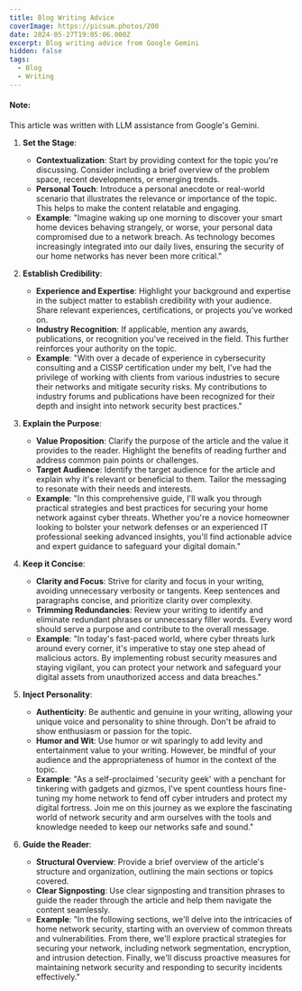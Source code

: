 ```yaml
---
title: Blog Writing Advice
coverImage: https://picsum.photos/200
date: 2024-05-27T19:05:06.000Z
excerpt: Blog writing advice from Google Gemini
hidden: false
tags:
  - Blog
  - Writing
---
```


#### Note:
This article was written with LLM assistance from Google's Gemini.


1. **Set the Stage**:
   - **Contextualization**: Start by providing context for the topic you're discussing. Consider including a brief overview of the problem space, recent developments, or emerging trends.
   - **Personal Touch**: Introduce a personal anecdote or real-world scenario that illustrates the relevance or importance of the topic. This helps to make the content relatable and engaging.
   - **Example**: "Imagine waking up one morning to discover your smart home devices behaving strangely, or worse, your personal data compromised due to a network breach. As technology becomes increasingly integrated into our daily lives, ensuring the security of our home networks has never been more critical."

2. **Establish Credibility**:
   - **Experience and Expertise**: Highlight your background and expertise in the subject matter to establish credibility with your audience. Share relevant experiences, certifications, or projects you've worked on.
   - **Industry Recognition**: If applicable, mention any awards, publications, or recognition you've received in the field. This further reinforces your authority on the topic.
   - **Example**: "With over a decade of experience in cybersecurity consulting and a CISSP certification under my belt, I've had the privilege of working with clients from various industries to secure their networks and mitigate security risks. My contributions to industry forums and publications have been recognized for their depth and insight into network security best practices."

3. **Explain the Purpose**:
   - **Value Proposition**: Clarify the purpose of the article and the value it provides to the reader. Highlight the benefits of reading further and address common pain points or challenges.
   - **Target Audience**: Identify the target audience for the article and explain why it's relevant or beneficial to them. Tailor the messaging to resonate with their needs and interests.
   - **Example**: "In this comprehensive guide, I'll walk you through practical strategies and best practices for securing your home network against cyber threats. Whether you're a novice homeowner looking to bolster your network defenses or an experienced IT professional seeking advanced insights, you'll find actionable advice and expert guidance to safeguard your digital domain."

4. **Keep it Concise**:
   - **Clarity and Focus**: Strive for clarity and focus in your writing, avoiding unnecessary verbosity or tangents. Keep sentences and paragraphs concise, and prioritize clarity over complexity.
   - **Trimming Redundancies**: Review your writing to identify and eliminate redundant phrases or unnecessary filler words. Every word should serve a purpose and contribute to the overall message.
   - **Example**: "In today's fast-paced world, where cyber threats lurk around every corner, it's imperative to stay one step ahead of malicious actors. By implementing robust security measures and staying vigilant, you can protect your network and safeguard your digital assets from unauthorized access and data breaches."

5. **Inject Personality**:
   - **Authenticity**: Be authentic and genuine in your writing, allowing your unique voice and personality to shine through. Don't be afraid to show enthusiasm or passion for the topic.
   - **Humor and Wit**: Use humor or wit sparingly to add levity and entertainment value to your writing. However, be mindful of your audience and the appropriateness of humor in the context of the topic.
   - **Example**: "As a self-proclaimed 'security geek' with a penchant for tinkering with gadgets and gizmos, I've spent countless hours fine-tuning my home network to fend off cyber intruders and protect my digital fortress. Join me on this journey as we explore the fascinating world of network security and arm ourselves with the tools and knowledge needed to keep our networks safe and sound."

6. **Guide the Reader**:
   - **Structural Overview**: Provide a brief overview of the article's structure and organization, outlining the main sections or topics covered.
   - **Clear Signposting**: Use clear signposting and transition phrases to guide the reader through the article and help them navigate the content seamlessly.
   - **Example**: "In the following sections, we'll delve into the intricacies of home network security, starting with an overview of common threats and vulnerabilities. From there, we'll explore practical strategies for securing your network, including network segmentation, encryption, and intrusion detection. Finally, we'll discuss proactive measures for maintaining network security and responding to security incidents effectively."

